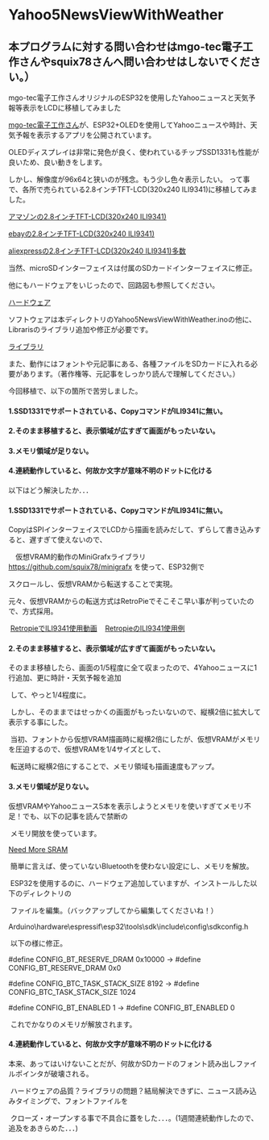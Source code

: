 # Yahoo5NewsViewWithWeather
## 本プログラムに対する問い合わせはmgo-tec電子工作さんやsquix78さんへ問い合わせはしないでください。）
mgo-tec電子工作さんオリジナルのESP32を使用したYahooニュースと天気予報等表示をLCDに移植してみました

[mgo-tec電子工作さん](https://www.mgo-tec.com/)が、ESP32+OLEDを使用してYahooニュースや時計、天気予報を表示するアプリを公開されています。


OLEDディスプレイは非常に発色が良く、使われているチップSSD1331も性能が良いため、良い動きをします。

しかし、解像度が96x64と狭いのが残念。もう少し色々表示したい。
って事で、各所で売られている2.8インチTFT-LCD(320x240 ILI9341)に移植してみました。

[アマゾンの2.8インチTFT-LCD(320x240 ILI9341)](https://www.amazon.co.jp/HiLetgo-LCD%E3%83%87%E3%82%A3%E3%82%B9%E3%83%97%E3%83%AC%E3%82%A4-%E3%82%BF%E3%83%83%E3%83%81%E3%83%91%E3%83%8D%E3%83%AB-SPI%E3%82%B7%E3%83%AA%E3%82%A2%E3%83%AB240-ILI9341/dp/B072N551V3/ref=pd_cp_147_2?_encoding=UTF8&psc=1&refRID=9329M39ZZB2KK5D7VNP4)

[ebayの2.8インチTFT-LCD(320x240 ILI9341)](https://www.ebay.com/i/201950756171?rt=nc)

[aliexpressの2.8インチTFT-LCD(320x240 ILI9341)多数](https://www.aliexpress.com/item/Consumer-Electronics-Shop-Free-shipping-240x320-2-8-SPI-TFT-LCD-Touch-Panel-Serial-Port-Module/32601714462.html)


当然、microSDインターフェイスは付属のSDカードインターフェイスに修正。

他にもハードウェアをいじったので、回路図も参照してください。

[ハードウェア](https://github.com/YMita2017/Yahoo5NewsViewWithWeather/tree/master/Hardware)

ソフトウェアは本ディレクトリのYahoo5NewsViewWithWeather.inoの他に、Librarisのライブラリ追加や修正が必要です。

[ライブラリ](https://github.com/YMita2017/Yahoo5NewsViewWithWeather/tree/master/Libraries)

また、動作にはフォントや元記事にある、各種ファイルをSDカードに入れる必要があります。（著作権等、元記事をしっかり読んで理解してください。）



今回移植で、以下の箇所で苦労しました。

#### 1.SSD1331でサポートされている、CopyコマンドがILI9341に無い。

#### 2.そのまま移植すると、表示領域が広すぎて画面がもったいない。

#### 3.メモリ領域が足りない。

#### 4.連続動作していると、何故か文字が意味不明のドットに化ける

以下はどう解決したか．．．


#### 1.SSD1331でサポートされている、CopyコマンドがILI9341に無い。

  CopyはSPIインターフェイスでLCDから描画を読みだして、ずらして書き込みすると、遅すぎて使えないので、

　仮想VRAM的動作のMiniGrafxライブラリ https://github.com/squix78/minigrafx を使って、ESP32側で
 
  スクロールし、仮想VRAMから転送することで実現。
  
  元々、仮想VRAMからの転送方式はRetroPieでそこそこ早い事が判っていたので、方式採用。
  
  [RetropieでILI9341使用動画](https://www.youtube.com/watch?v=nE0DtXGXHAw)
  
  [RetropieのILI9341使用例](http://www.sudomod.com/forum/viewtopic.php?t=2312)


#### 2.そのまま移植すると、表示領域が広すぎて画面がもったいない。

  そのまま移植したら、画面の1/5程度に全て収まったので、4Yahooニュースに1行追加、更に時計・天気予報を追加

  して、やっと1/4程度に。
  
  しかし、そのままではせっかくの画面がもったいないので、縦横2倍に拡大して表示する事にした。
  
  当初、フォントから仮想VRAM描画時に縦横2倍にしたが、仮想VRAMがメモリを圧迫するので、仮想VRAMを1/4サイズとして、
  
  転送時に縦横2倍にすることで、メモリ領域も描画速度もアップ。


#### 3.メモリ領域が足りない。

  仮想VRAMやYahooニュース5本を表示しようとメモリを使いすぎてメモリ不足！でも、以下の記事を読んで禁断の
  
  メモリ開放を使っています。
  
  [Need More SRAM](https://www.esp32.com/viewtopic.php?t=1482)
  
  簡単に言えば、使っていないBluetoothを使わない設定にし、メモリを解放。
  
  ESP32を使用するのに、ハードウェア追加していますが、インストールした以下のディレクトリの
  
  ファイルを編集。（バックアップしてから編集してくださいね！）
  
  Arduino\hardware\espressif\esp32\tools\sdk\include\config\sdkconfig.h
  
  以下の様に修正。
  
  #define CONFIG_BT_RESERVE_DRAM 0x10000  ->  #define CONFIG_BT_RESERVE_DRAM 0x0
  
  #define CONFIG_BTC_TASK_STACK_SIZE 8192  ->  #define CONFIG_BTC_TASK_STACK_SIZE 1024
  
  #define CONFIG_BT_ENABLED 1  ->  #define CONFIG_BT_ENABLED 0
  
  これでかなりのメモリが解放されます。


#### 4.連続動作していると、何故か文字が意味不明のドットに化ける

  本来、あってはいけないことだが、何故かSDカードのフォント読み出しファイルポインタが破壊される。

  ハードウェアの品質？ライブラリの問題？結局解決できずに、ニュース読み込みタイミングで、フォントファイルを
  
  クローズ・オープンする事で不具合に蓋をした．．．。(1週間連続動作したので、追及をあきらめた．．．)

